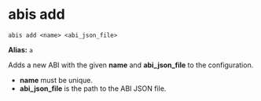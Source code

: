 # **abis add**

`abis add <name> <abi_json_file>`

**Alias:** `a`

Adds a new ABI with the given **name** and **abi_json_file** to the configuration.

- **name** must be unique.
- **abi_json_file** is the path to the ABI JSON file.
